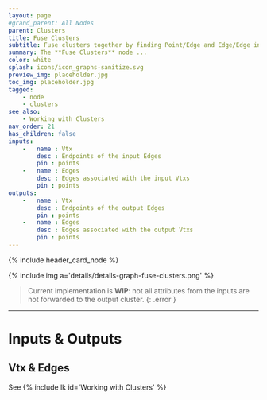 ```yaml
---
layout: page
#grand_parent: All Nodes
parent: Clusters
title: Fuse Clusters
subtitle: Fuse clusters together by finding Point/Edge and Edge/Edge intersections.
summary: The **Fuse Clusters** node ...
color: white
splash: icons/icon_graphs-sanitize.svg
preview_img: placeholder.jpg
toc_img: placeholder.jpg
tagged:
    - node
    - clusters
see_also:
    - Working with Clusters
nav_order: 21
has_children: false
inputs:
    -   name : Vtx
        desc : Endpoints of the input Edges
        pin : points
    -   name : Edges
        desc : Edges associated with the input Vtxs
        pin : points
outputs:
    -   name : Vtx
        desc : Endpoints of the output Edges
        pin : points
    -   name : Edges
        desc : Edges associated with the output Vtxs
        pin : points
---
```


{% include header_card_node %}

{% include img a='details/details-graph-fuse-clusters.png' %} 

> Current implementation is **WIP**: not all attributes from the inputs are not forwarded to the output cluster.
{: .error }

---
# Inputs & Outputs
## Vtx & Edges
See {% include lk id='Working with Clusters' %}